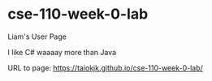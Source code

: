 # cse-110-week-0-lab
Liam's User Page

I like C# waaaay more than Java

URL to page: https://taiokjk.github.io/cse-110-week-0-lab/
